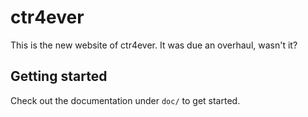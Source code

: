 # ctr4ever

This is the new website of ctr4ever. It was due an overhaul, wasn't it?

## Getting started

Check out the documentation under `doc/` to get started.